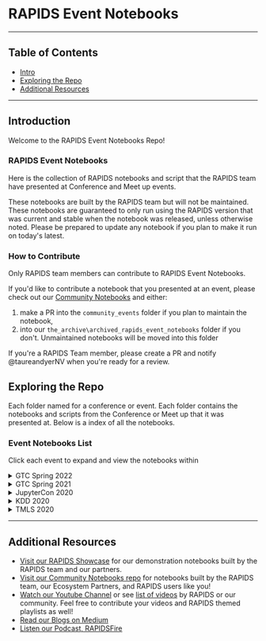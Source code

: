 # RAPIDS Event Notebooks
---
## Table of Contents
* [Intro](#intro)
* [Exploring the Repo](#exploring)
* [Additional Resources](#more)
  
---

## Introduction <a name="intro"></a>

Welcome to the RAPIDS Event Notebooks Repo!

### RAPIDS Event Notebooks
Here is the collection of RAPIDS notebooks and script that the RAPIDS team have presented at Conference and Meet up events.

These notebooks are built by the RAPIDS team but will not be maintained.  These notebooks are guaranteed to only run using the RAPIDS version that was current and stable when the notebook was released, unless otherwise noted. Please be prepared to update any notebook if you plan to make it run on today's latest.
 

### How to Contribute <a name="contributing"></a>

Only RAPIDS team members can contribute to RAPIDS Event Notebooks.  

If you'd like to contribute a notebook that you presented at an event, please check out our [Community Notebooks](https://github.com/rapidsai-community/notebooks-contrib) and either:
1. make a PR into the `community_events` folder if you plan to maintain the notebook, 
1. into our `the_archive\archived_rapids_event_notebooks` folder if you don't.  Unmaintained notebooks will be moved into this folder 

If you're a RAPIDS Team member, please create a PR and notify @taureandyerNV when you're ready for a review.

## Exploring the Repo <a name="exploring"></a>

Each folder named for a conference or event.  Each folder contains the notebooks and scripts from the Conference or Meet up that it was presented at.  Below is a index of all the notebooks.

### Event Notebooks List
Click each event to expand and view the notebooks within

<details>
  <summary>GTC Spring 2022</summary>
  
  * [Link to Folder](event_notebooks/GTC_Spring_2022/numerical-computing) 
    * [Single Threaded CPU & Single GPU Methods](event_notebooks/GTC_Spring_2022/numerical-computing/single-cpu-gpu.ipynb) 
    * [Parallel CPU with Numba](event_notebooks/GTC_Spring_2022/numerical-computing/multi-cpu-numba.ipynb)
    * [Multi-GPU with Dask cuDF + Numba CUDA](event_notebooks/GTC_Spring_2022/numerical-computing/multi-gpu-dask-cudf-numba.ipynb)
    * [Multi-GPU with Threading + RMM + Numba CUDA](event_notebooks/GTC_Spring_2022/numerical-computing/multi-gpu-threading-rmm-numba.ipynb)
    * [Sample Visualization](event_notebooks/GTC_Spring_2022/numerical-computing/visualization.ipynb)

</details>

<details>
  <summary>GTC Spring 2021</summary>
  
  * [Link to Folder](event_notebooks/GTC_2021/credit_scorecard) 
    * [WOESC Demo Vehicle Data](event_notebooks/GTC_2021/credit_scorecard/cpu/woesc_demo_vehicle_data.ipynb) 
    * [XGBSC Demo Vehicle Data](event_notebooks/GTC_2021/credit_scorecard/cpu/xgbsc_demo_vehicle_data.ipynb)

</details>

<details>
  <summary>JupyterCon 2020</summary>  
 
  * [Link to Folder](event_notebooks/JupyterCon_2020_RAPIDSViz)
    * [00 Index and Introduction](event_notebooks/JupyterCon_2020_RAPIDSViz/00%20Index%20and%20Introduction.ipynb) 
    * [01 Data Inspection and Validation](event_notebooks/JupyterCon_2020_RAPIDSViz/01%20Data%20Inspection%20and%20Validation.ipynb)
    * [02 Exploratory Data Visualization](event_notebooks/JupyterCon_2020_RAPIDSViz/02%20Exploratory%20Data%20Visualization.ipynb)
    * [03 Data Analysis with Visual Analytics](event_notebooks/JupyterCon_2020_RAPIDSViz/03%20Data%20Analysis%20with%20Visual%20Analytics.ipynb) 
    * [04 Explanatory Data Visualization.ipynb](event_notebooks/JupyterCon_2020_RAPIDSViz/04%20Explanatory%20Data%20Visualization.ipynb)

</details>

<details>
  <summary>KDD 2020</summary>
  
  * [Link to Folder](event_notebooks/KDD_2020)
    * [Seattle Parking Notebooks](event_notebooks/KDD_2020/notebooks/parking/)
      * [1) RAPIDS Seattle Parking](event_notebooks/KDD_2020/notebooks/parking/codes/1_rapids_seattleParking.ipynb) 
      * [2) RAPIDS Seattle Parking Graph](event_notebooks/KDD_2020/notebooks/parking/codes/2_rapids_seattleParking_graph.ipynb)
      * [3) RAPIDS Seattle Parking Nodes](event_notebooks/KDD_2020/notebooks/parking/codes/3_rapids_seattleParking_parkingNodes.ipynb)
    * [Rossmann Store Sales Example](event_notebooks/KDD_2020/notebooks/nvtabular/rossmann-store-sales-example.ipynb) 
    * [cyBERT Training Inference](event_notebooks/KDD_2020/notebooks/cybert/cyBERT_training_inference.ipynb)
    * [NYCTaxi Notebooks](event_notebooks/KDD_2020/notebooks/Taxi)
      * [NYCTaxi](event_notebooks/KDD_2020/notebooks/Taxi/NYCTax.ipynb)
    * [Single-Cell RNA-seq Analytics](event_notebooks/KDD_2020/notebooks/Lungs)
      * [RAPIDS & Scanpy Single-Cell RNA-seq Workflow](event_notebooks/KDD_2020/notebooks/Lungs/hlca_lung_gpu_analysis.ipynb)

</details>

<details>
  <summary>TMLS 2020</summary>
  
  * [Link to Folder](event_notebooks/TMLS_2020/notebooks/Taxi)
    * [Overview-Taxi](event_notebooks/TMLS_2020/notebooks/Taxi/Overview-Taxi.ipynb)

</details>

---

## Additional Resources <a name="more"></a>
- [Visit our RAPIDS Showcase](https://github.com/rapidsai-community/showcase) for our demonstration notebooks built by the RAPIDS team and our partners.
- [Visit our Community Notebooks repo](https://github.com/rapidsai-community/notebooks-contrib) for notebooks built by the RAPIDS team, our Ecosystem Partners, and RAPIDS users like you!
- [Watch our Youtube Channel](https://www.youtube.com/channel/UCsoi4wfweA3I5FsPgyQnnqw/featured?view_as=subscriber) or see [list of videos](multimedia_links.md) by RAPIDS or our community.  Feel free to contribute your videos and RAPIDS themed playlists as well!
- [Read our Blogs on Medium](https://medium.com/rapids-ai/)
- [Listen our Podcast, RAPIDSFire](https://anchor.fm/rapidsfire)
